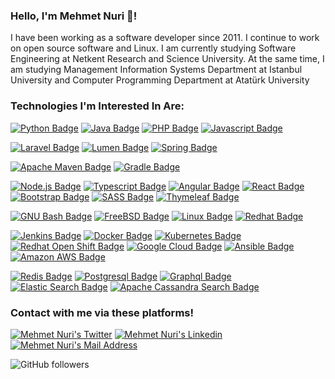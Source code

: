 
### Hello, I'm Mehmet Nuri 👋!

I have been working as a software developer since 2011. I continue to work on open source software and Linux.
I am currently studying Software Engineering at Netkent Research and Science University. At the same time, I am studying Management Information Systems Department at Istanbul University and Computer Programming Department at Atatürk University

### Technologies I'm Interested In Are:

[![Python Badge](https://img.shields.io/badge/Python-3776AB?style=for-the-badge&logo=python&logoColor=white)](#)
[![Java Badge](https://img.shields.io/badge/Java-007396?style=for-the-badge&logo=java&logoColor=white)](#)
[![PHP Badge](https://img.shields.io/badge/PHP-777BB4?style=for-the-badge&logo=php&logoColor=white)](#)
[![Javascript Badge](https://img.shields.io/badge/Javascript-F7DF1E?style=for-the-badge&logo=javascript&logoColor=black)](#)



[![Laravel Badge](https://img.shields.io/badge/Laravel-FF2D20?style=for-the-badge&logo=laravel&logoColor=white)](#)
[![Lumen Badge](https://img.shields.io/badge/Lumen-E74430?style=for-the-badge&logo=lumen&logoColor=white)](#)
[![Spring Badge](https://img.shields.io/badge/Spring-6DB33F?style=for-the-badge&logo=spring&logoColor=white)](#)

[![Apache Maven Badge](https://img.shields.io/badge/Maven-C71A36?style=for-the-badge&logo=apache-maven&logoColor=white)](#)
[![Gradle Badge](https://img.shields.io/badge/Gradle-02303A?style=for-the-badge&logo=gradle&logoColor=white)](#)

[![Node.js Badge](https://img.shields.io/badge/Node.js-339933?style=for-the-badge&logo=node&logoColor=white)](#)
[![Typescript Badge](https://img.shields.io/badge/Typescript-3178C6?style=for-the-badge&logo=typescript&logoColor=white)](#)
[![Angular Badge](https://img.shields.io/badge/Angular-DD0031?style=for-the-badge&logo=angular&logoColor=white)](#)
[![React Badge](https://img.shields.io/badge/React-61DAFB?style=for-the-badge&logo=react&logoColor=white)](#)
[![Bootstrap Badge](https://img.shields.io/badge/Bootstrap-7952B3?style=for-the-badge&logo=bootstrap&logoColor=white)](#)
[![SASS Badge](https://img.shields.io/badge/Sass-CC6699?style=for-the-badge&logo=sass&logoColor=white)](#)
[![Thymeleaf Badge](https://img.shields.io/badge/Thymeleaf-005F0F?style=for-the-badge&logo=thymeleaf&logoColor=white)](#)

[![GNU Bash Badge](https://img.shields.io/badge/GnuBash-4EEA25?style=for-the-badge&logo=gnu-bash&logoColor=black)](#)
[![FreeBSD Badge](https://img.shields.io/badge/FreeBSD-AB2B28?style=for-the-badge&logo=freebsd&logoColor=white)](#)
[![Linux Badge](https://img.shields.io/badge/Linux-FCC624?style=for-the-badge&logo=linux&logoColor=black)](#)
[![Redhat Badge](https://img.shields.io/badge/Redhat-EE0000?style=for-the-badge&logo=red-hat&logoColor=white)](#)

[![Jenkins Badge](https://img.shields.io/badge/Jenkins-D24939?style=for-the-badge&logo=jenkins&logoColor=white)](#)
[![Docker Badge](https://img.shields.io/badge/Docker-2496ED?style=for-the-badge&logo=docker&logoColor=white)](#)
[![Kubernetes Badge](https://img.shields.io/badge/Kubernetes-326CE5?style=for-the-badge&logo=kubernetes&logoColor=white)](#)
[![Redhat Open Shift Badge](https://img.shields.io/badge/RedHatOpenShift-EE0000?style=for-the-badge&logo=red-hat-open-shift&logoColor=white)](#)
[![Google Cloud Badge](https://img.shields.io/badge/Google_Cloud-4285F4?style=for-the-badge&logo=google-cloud&logoColor=white)](#)
[![Ansible Badge](https://img.shields.io/badge/Ansible-EE0000?style=for-the-badge&logo=ansible&logoColor=white)](#)
[![Amazon AWS Badge](https://img.shields.io/badge/Amazon_AWS-232F3E?style=for-the-badge&logo=amazon-aws&logoColor=white)](#)

[![Redis Badge](https://img.shields.io/badge/Redis-DC382D?style=for-the-badge&logo=redis&logoColor=white)](#)
[![Postgresql Badge](https://img.shields.io/badge/Postgresql-337691?style=for-the-badge&logo=postgresql&logoColor=white)](#)
[![Graphql Badge](https://img.shields.io/badge/Graphql-E10098?style=for-the-badge&logo=graphql&logoColor=white)](#)
[![Elastic Search Badge](https://img.shields.io/badge/Elasticsearch-005571?style=for-the-badge&logo=elasticsearch&logoColor=white)](#)
[![Apache Cassandra Search Badge](https://img.shields.io/badge/ApacheCassandra-1287B1?style=for-the-badge&logo=apache-cassandra&logoColor=white)](#)


### Contact with me via these platforms!

<a href="https://www.twitter.com/codemnx/" target="_blank" rel="nofollow"><img alt="Mehmet Nuri's Twitter" src="https://img.shields.io/badge/Twitter-0077B5?style=for-the-badge&logo=twitter&logoColor=white" /></a>
<a href="https://www.linkedin.com/in/mehmetnuri/" target="_blank" rel="nofollow"><img alt="Mehmet Nuri's Linkedin" src="https://img.shields.io/badge/LinkedIn-0077B5?style=for-the-badge&logo=linkedin&logoColor=white" /></a>
 <a href="mailto:info@mehmetnuri.net" target="_blank" rel="nofollow"><img alt="Mehmet Nuri's Mail Address" src="https://img.shields.io/badge/E-Mail-D14836?style=for-the-badge&logo=mailru&logoColor=white" /></a>
 
 
 ![GitHub followers](https://img.shields.io/github/followers/mehmetnuri?color=black&label=Mehmet%20Nuri&logo=github&logoColor=red&style=social)


